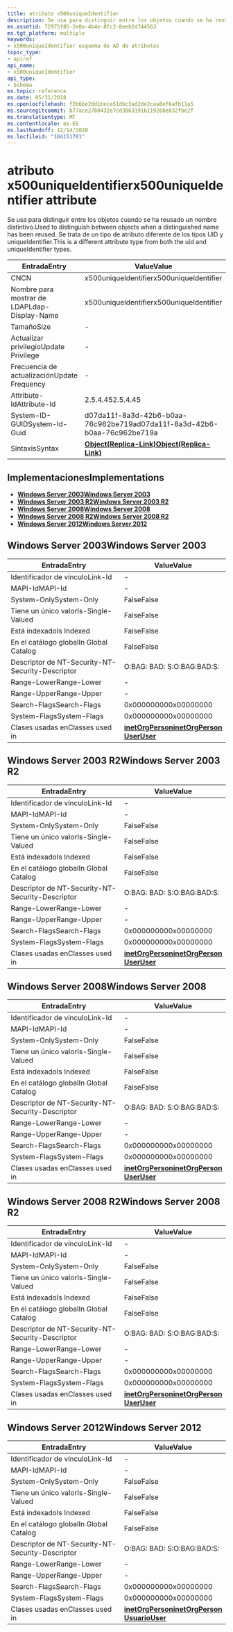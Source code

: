 ```yaml
---
title: atributo x500uniqueIdentifier
description: Se usa para distinguir entre los objetos cuando se ha reusado un nombre distintivo. Se trata de un tipo de atributo diferente de los tipos UID y uniqueIdentifier.
ms.assetid: 72975f85-2e0a-4b4e-8fc2-8eeb2d744563
ms.tgt_platform: multiple
keywords:
- x500uniqueIdentifier esquema de AD de atributos
topic_type:
- apiref
api_name:
- x500uniqueIdentifier
api_type:
- Schema
ms.topic: reference
ms.date: 05/31/2018
ms.openlocfilehash: f2b6be2dd1beca51dbc3ad2de2caa8ef6afb11a5
ms.sourcegitcommit: b77ace27b0432e7cd3863191b11926be032fbe2f
ms.translationtype: MT
ms.contentlocale: es-ES
ms.lasthandoff: 12/14/2020
ms.locfileid: "104151701"
---
```

# <a name="x500uniqueidentifier-attribute"></a><span data-ttu-id="4865d-105">atributo x500uniqueIdentifier</span><span class="sxs-lookup"><span data-stu-id="4865d-105">x500uniqueIdentifier attribute</span></span>

<span data-ttu-id="4865d-106">Se usa para distinguir entre los objetos cuando se ha reusado un nombre distintivo.</span><span class="sxs-lookup"><span data-stu-id="4865d-106">Used to distinguish between objects when a distinguished name has been reused.</span></span> <span data-ttu-id="4865d-107">Se trata de un tipo de atributo diferente de los tipos UID y uniqueIdentifier.</span><span class="sxs-lookup"><span data-stu-id="4865d-107">This is a different attribute type from both the uid and uniqueIdentifier types.</span></span>



| <span data-ttu-id="4865d-108">Entrada</span><span class="sxs-lookup"><span data-stu-id="4865d-108">Entry</span></span> | <span data-ttu-id="4865d-109">Value</span><span class="sxs-lookup"><span data-stu-id="4865d-109">Value</span></span> |
|-------------------|-------------------------------------------------------|
| <span data-ttu-id="4865d-110">CN</span><span class="sxs-lookup"><span data-stu-id="4865d-110">CN</span></span>                | <span data-ttu-id="4865d-111">x500uniqueIdentifier</span><span class="sxs-lookup"><span data-stu-id="4865d-111">x500uniqueIdentifier</span></span>                                  |
| <span data-ttu-id="4865d-112">Nombre para mostrar de LDAP</span><span class="sxs-lookup"><span data-stu-id="4865d-112">Ldap-Display-Name</span></span> | <span data-ttu-id="4865d-113">x500uniqueIdentifier</span><span class="sxs-lookup"><span data-stu-id="4865d-113">x500uniqueIdentifier</span></span>                                  |
| <span data-ttu-id="4865d-114">Tamaño</span><span class="sxs-lookup"><span data-stu-id="4865d-114">Size</span></span>              | \-                                                    |
| <span data-ttu-id="4865d-115">Actualizar privilegio</span><span class="sxs-lookup"><span data-stu-id="4865d-115">Update Privilege</span></span>  | \-                                                    |
| <span data-ttu-id="4865d-116">Frecuencia de actualización</span><span class="sxs-lookup"><span data-stu-id="4865d-116">Update Frequency</span></span>  | \-                                                    |
| <span data-ttu-id="4865d-117">Attribute-Id</span><span class="sxs-lookup"><span data-stu-id="4865d-117">Attribute-Id</span></span>      | <span data-ttu-id="4865d-118">2.5.4.45</span><span class="sxs-lookup"><span data-stu-id="4865d-118">2.5.4.45</span></span>                                              |
| <span data-ttu-id="4865d-119">System-ID-GUID</span><span class="sxs-lookup"><span data-stu-id="4865d-119">System-Id-Guid</span></span>    | <span data-ttu-id="4865d-120">d07da11f-8a3d-42b6-b0aa-76c962be719a</span><span class="sxs-lookup"><span data-stu-id="4865d-120">d07da11f-8a3d-42b6-b0aa-76c962be719a</span></span>                  |
| <span data-ttu-id="4865d-121">Sintaxis</span><span class="sxs-lookup"><span data-stu-id="4865d-121">Syntax</span></span>            | [<span data-ttu-id="4865d-122">**Object(Replica-Link)**</span><span class="sxs-lookup"><span data-stu-id="4865d-122">**Object(Replica-Link)**</span></span>](s-object-replica-link.md) |



## <a name="implementations"></a><span data-ttu-id="4865d-123">Implementaciones</span><span class="sxs-lookup"><span data-stu-id="4865d-123">Implementations</span></span>

-   [<span data-ttu-id="4865d-124">**Windows Server 2003**</span><span class="sxs-lookup"><span data-stu-id="4865d-124">**Windows Server 2003**</span></span>](#windows-server-2003)
-   [<span data-ttu-id="4865d-125">**Windows Server 2003 R2**</span><span class="sxs-lookup"><span data-stu-id="4865d-125">**Windows Server 2003 R2**</span></span>](#windows-server-2003-r2)
-   [<span data-ttu-id="4865d-126">**Windows Server 2008**</span><span class="sxs-lookup"><span data-stu-id="4865d-126">**Windows Server 2008**</span></span>](#windows-server-2008)
-   [<span data-ttu-id="4865d-127">**Windows Server 2008 R2**</span><span class="sxs-lookup"><span data-stu-id="4865d-127">**Windows Server 2008 R2**</span></span>](#windows-server-2008-r2)
-   [<span data-ttu-id="4865d-128">**Windows Server 2012**</span><span class="sxs-lookup"><span data-stu-id="4865d-128">**Windows Server 2012**</span></span>](#windows-server-2012)

## <a name="windows-server-2003"></a><span data-ttu-id="4865d-129">Windows Server 2003</span><span class="sxs-lookup"><span data-stu-id="4865d-129">Windows Server 2003</span></span>



| <span data-ttu-id="4865d-130">Entrada</span><span class="sxs-lookup"><span data-stu-id="4865d-130">Entry</span></span> | <span data-ttu-id="4865d-131">Value</span><span class="sxs-lookup"><span data-stu-id="4865d-131">Value</span></span> |
|------------------------|---------------------------------------------------------------------------------------|
| <span data-ttu-id="4865d-132">Identificador de vínculo</span><span class="sxs-lookup"><span data-stu-id="4865d-132">Link-Id</span></span>                | \-                                                                                    |
| <span data-ttu-id="4865d-133">MAPI-Id</span><span class="sxs-lookup"><span data-stu-id="4865d-133">MAPI-Id</span></span>                | \-                                                                                    |
| <span data-ttu-id="4865d-134">System-Only</span><span class="sxs-lookup"><span data-stu-id="4865d-134">System-Only</span></span>            | <span data-ttu-id="4865d-135">False</span><span class="sxs-lookup"><span data-stu-id="4865d-135">False</span></span>                                                                                 |
| <span data-ttu-id="4865d-136">Tiene un único valor</span><span class="sxs-lookup"><span data-stu-id="4865d-136">Is-Single-Valued</span></span>       | <span data-ttu-id="4865d-137">False</span><span class="sxs-lookup"><span data-stu-id="4865d-137">False</span></span>                                                                                 |
| <span data-ttu-id="4865d-138">Está indexado</span><span class="sxs-lookup"><span data-stu-id="4865d-138">Is Indexed</span></span>             | <span data-ttu-id="4865d-139">False</span><span class="sxs-lookup"><span data-stu-id="4865d-139">False</span></span>                                                                                 |
| <span data-ttu-id="4865d-140">En el catálogo global</span><span class="sxs-lookup"><span data-stu-id="4865d-140">In Global Catalog</span></span>      | <span data-ttu-id="4865d-141">False</span><span class="sxs-lookup"><span data-stu-id="4865d-141">False</span></span>                                                                                 |
| <span data-ttu-id="4865d-142">Descriptor de NT-Security-</span><span class="sxs-lookup"><span data-stu-id="4865d-142">NT-Security-Descriptor</span></span> | <span data-ttu-id="4865d-143">O:BAG: BAD: S:</span><span class="sxs-lookup"><span data-stu-id="4865d-143">O:BAG:BAD:S:</span></span>                                                                          |
| <span data-ttu-id="4865d-144">Range-Lower</span><span class="sxs-lookup"><span data-stu-id="4865d-144">Range-Lower</span></span>            | \-                                                                                    |
| <span data-ttu-id="4865d-145">Range-Upper</span><span class="sxs-lookup"><span data-stu-id="4865d-145">Range-Upper</span></span>            | \-                                                                                    |
| <span data-ttu-id="4865d-146">Search-Flags</span><span class="sxs-lookup"><span data-stu-id="4865d-146">Search-Flags</span></span>           | <span data-ttu-id="4865d-147">0x00000000</span><span class="sxs-lookup"><span data-stu-id="4865d-147">0x00000000</span></span>                                                                            |
| <span data-ttu-id="4865d-148">System-Flags</span><span class="sxs-lookup"><span data-stu-id="4865d-148">System-Flags</span></span>           | <span data-ttu-id="4865d-149">0x00000000</span><span class="sxs-lookup"><span data-stu-id="4865d-149">0x00000000</span></span>                                                                            |
| <span data-ttu-id="4865d-150">Clases usadas en</span><span class="sxs-lookup"><span data-stu-id="4865d-150">Classes used in</span></span>        | [<span data-ttu-id="4865d-151">**inetOrgPerson**</span><span class="sxs-lookup"><span data-stu-id="4865d-151">**inetOrgPerson**</span></span>](c-inetorgperson.md)<br/> [<span data-ttu-id="4865d-152">**User**</span><span class="sxs-lookup"><span data-stu-id="4865d-152">**User**</span></span>](c-user.md)<br/> |



## <a name="windows-server-2003-r2"></a><span data-ttu-id="4865d-153">Windows Server 2003 R2</span><span class="sxs-lookup"><span data-stu-id="4865d-153">Windows Server 2003 R2</span></span>



| <span data-ttu-id="4865d-154">Entrada</span><span class="sxs-lookup"><span data-stu-id="4865d-154">Entry</span></span> | <span data-ttu-id="4865d-155">Value</span><span class="sxs-lookup"><span data-stu-id="4865d-155">Value</span></span> |
|------------------------|---------------------------------------------------------------------------------------|
| <span data-ttu-id="4865d-156">Identificador de vínculo</span><span class="sxs-lookup"><span data-stu-id="4865d-156">Link-Id</span></span>                | \-                                                                                    |
| <span data-ttu-id="4865d-157">MAPI-Id</span><span class="sxs-lookup"><span data-stu-id="4865d-157">MAPI-Id</span></span>                | \-                                                                                    |
| <span data-ttu-id="4865d-158">System-Only</span><span class="sxs-lookup"><span data-stu-id="4865d-158">System-Only</span></span>            | <span data-ttu-id="4865d-159">False</span><span class="sxs-lookup"><span data-stu-id="4865d-159">False</span></span>                                                                                 |
| <span data-ttu-id="4865d-160">Tiene un único valor</span><span class="sxs-lookup"><span data-stu-id="4865d-160">Is-Single-Valued</span></span>       | <span data-ttu-id="4865d-161">False</span><span class="sxs-lookup"><span data-stu-id="4865d-161">False</span></span>                                                                                 |
| <span data-ttu-id="4865d-162">Está indexado</span><span class="sxs-lookup"><span data-stu-id="4865d-162">Is Indexed</span></span>             | <span data-ttu-id="4865d-163">False</span><span class="sxs-lookup"><span data-stu-id="4865d-163">False</span></span>                                                                                 |
| <span data-ttu-id="4865d-164">En el catálogo global</span><span class="sxs-lookup"><span data-stu-id="4865d-164">In Global Catalog</span></span>      | <span data-ttu-id="4865d-165">False</span><span class="sxs-lookup"><span data-stu-id="4865d-165">False</span></span>                                                                                 |
| <span data-ttu-id="4865d-166">Descriptor de NT-Security-</span><span class="sxs-lookup"><span data-stu-id="4865d-166">NT-Security-Descriptor</span></span> | <span data-ttu-id="4865d-167">O:BAG: BAD: S:</span><span class="sxs-lookup"><span data-stu-id="4865d-167">O:BAG:BAD:S:</span></span>                                                                          |
| <span data-ttu-id="4865d-168">Range-Lower</span><span class="sxs-lookup"><span data-stu-id="4865d-168">Range-Lower</span></span>            | \-                                                                                    |
| <span data-ttu-id="4865d-169">Range-Upper</span><span class="sxs-lookup"><span data-stu-id="4865d-169">Range-Upper</span></span>            | \-                                                                                    |
| <span data-ttu-id="4865d-170">Search-Flags</span><span class="sxs-lookup"><span data-stu-id="4865d-170">Search-Flags</span></span>           | <span data-ttu-id="4865d-171">0x00000000</span><span class="sxs-lookup"><span data-stu-id="4865d-171">0x00000000</span></span>                                                                            |
| <span data-ttu-id="4865d-172">System-Flags</span><span class="sxs-lookup"><span data-stu-id="4865d-172">System-Flags</span></span>           | <span data-ttu-id="4865d-173">0x00000000</span><span class="sxs-lookup"><span data-stu-id="4865d-173">0x00000000</span></span>                                                                            |
| <span data-ttu-id="4865d-174">Clases usadas en</span><span class="sxs-lookup"><span data-stu-id="4865d-174">Classes used in</span></span>        | [<span data-ttu-id="4865d-175">**inetOrgPerson**</span><span class="sxs-lookup"><span data-stu-id="4865d-175">**inetOrgPerson**</span></span>](c-inetorgperson.md)<br/> [<span data-ttu-id="4865d-176">**User**</span><span class="sxs-lookup"><span data-stu-id="4865d-176">**User**</span></span>](c-user.md)<br/> |



## <a name="windows-server-2008"></a><span data-ttu-id="4865d-177">Windows Server 2008</span><span class="sxs-lookup"><span data-stu-id="4865d-177">Windows Server 2008</span></span>



| <span data-ttu-id="4865d-178">Entrada</span><span class="sxs-lookup"><span data-stu-id="4865d-178">Entry</span></span> | <span data-ttu-id="4865d-179">Value</span><span class="sxs-lookup"><span data-stu-id="4865d-179">Value</span></span> |
|------------------------|---------------------------------------------------------------------------------------|
| <span data-ttu-id="4865d-180">Identificador de vínculo</span><span class="sxs-lookup"><span data-stu-id="4865d-180">Link-Id</span></span>                | \-                                                                                    |
| <span data-ttu-id="4865d-181">MAPI-Id</span><span class="sxs-lookup"><span data-stu-id="4865d-181">MAPI-Id</span></span>                | \-                                                                                    |
| <span data-ttu-id="4865d-182">System-Only</span><span class="sxs-lookup"><span data-stu-id="4865d-182">System-Only</span></span>            | <span data-ttu-id="4865d-183">False</span><span class="sxs-lookup"><span data-stu-id="4865d-183">False</span></span>                                                                                 |
| <span data-ttu-id="4865d-184">Tiene un único valor</span><span class="sxs-lookup"><span data-stu-id="4865d-184">Is-Single-Valued</span></span>       | <span data-ttu-id="4865d-185">False</span><span class="sxs-lookup"><span data-stu-id="4865d-185">False</span></span>                                                                                 |
| <span data-ttu-id="4865d-186">Está indexado</span><span class="sxs-lookup"><span data-stu-id="4865d-186">Is Indexed</span></span>             | <span data-ttu-id="4865d-187">False</span><span class="sxs-lookup"><span data-stu-id="4865d-187">False</span></span>                                                                                 |
| <span data-ttu-id="4865d-188">En el catálogo global</span><span class="sxs-lookup"><span data-stu-id="4865d-188">In Global Catalog</span></span>      | <span data-ttu-id="4865d-189">False</span><span class="sxs-lookup"><span data-stu-id="4865d-189">False</span></span>                                                                                 |
| <span data-ttu-id="4865d-190">Descriptor de NT-Security-</span><span class="sxs-lookup"><span data-stu-id="4865d-190">NT-Security-Descriptor</span></span> | <span data-ttu-id="4865d-191">O:BAG: BAD: S:</span><span class="sxs-lookup"><span data-stu-id="4865d-191">O:BAG:BAD:S:</span></span>                                                                          |
| <span data-ttu-id="4865d-192">Range-Lower</span><span class="sxs-lookup"><span data-stu-id="4865d-192">Range-Lower</span></span>            | \-                                                                                    |
| <span data-ttu-id="4865d-193">Range-Upper</span><span class="sxs-lookup"><span data-stu-id="4865d-193">Range-Upper</span></span>            | \-                                                                                    |
| <span data-ttu-id="4865d-194">Search-Flags</span><span class="sxs-lookup"><span data-stu-id="4865d-194">Search-Flags</span></span>           | <span data-ttu-id="4865d-195">0x00000000</span><span class="sxs-lookup"><span data-stu-id="4865d-195">0x00000000</span></span>                                                                            |
| <span data-ttu-id="4865d-196">System-Flags</span><span class="sxs-lookup"><span data-stu-id="4865d-196">System-Flags</span></span>           | <span data-ttu-id="4865d-197">0x00000000</span><span class="sxs-lookup"><span data-stu-id="4865d-197">0x00000000</span></span>                                                                            |
| <span data-ttu-id="4865d-198">Clases usadas en</span><span class="sxs-lookup"><span data-stu-id="4865d-198">Classes used in</span></span>        | [<span data-ttu-id="4865d-199">**inetOrgPerson**</span><span class="sxs-lookup"><span data-stu-id="4865d-199">**inetOrgPerson**</span></span>](c-inetorgperson.md)<br/> [<span data-ttu-id="4865d-200">**User**</span><span class="sxs-lookup"><span data-stu-id="4865d-200">**User**</span></span>](c-user.md)<br/> |



## <a name="windows-server-2008-r2"></a><span data-ttu-id="4865d-201">Windows Server 2008 R2</span><span class="sxs-lookup"><span data-stu-id="4865d-201">Windows Server 2008 R2</span></span>



| <span data-ttu-id="4865d-202">Entrada</span><span class="sxs-lookup"><span data-stu-id="4865d-202">Entry</span></span> | <span data-ttu-id="4865d-203">Value</span><span class="sxs-lookup"><span data-stu-id="4865d-203">Value</span></span> |
|------------------------|---------------------------------------------------------------------------------------|
| <span data-ttu-id="4865d-204">Identificador de vínculo</span><span class="sxs-lookup"><span data-stu-id="4865d-204">Link-Id</span></span>                | \-                                                                                    |
| <span data-ttu-id="4865d-205">MAPI-Id</span><span class="sxs-lookup"><span data-stu-id="4865d-205">MAPI-Id</span></span>                | \-                                                                                    |
| <span data-ttu-id="4865d-206">System-Only</span><span class="sxs-lookup"><span data-stu-id="4865d-206">System-Only</span></span>            | <span data-ttu-id="4865d-207">False</span><span class="sxs-lookup"><span data-stu-id="4865d-207">False</span></span>                                                                                 |
| <span data-ttu-id="4865d-208">Tiene un único valor</span><span class="sxs-lookup"><span data-stu-id="4865d-208">Is-Single-Valued</span></span>       | <span data-ttu-id="4865d-209">False</span><span class="sxs-lookup"><span data-stu-id="4865d-209">False</span></span>                                                                                 |
| <span data-ttu-id="4865d-210">Está indexado</span><span class="sxs-lookup"><span data-stu-id="4865d-210">Is Indexed</span></span>             | <span data-ttu-id="4865d-211">False</span><span class="sxs-lookup"><span data-stu-id="4865d-211">False</span></span>                                                                                 |
| <span data-ttu-id="4865d-212">En el catálogo global</span><span class="sxs-lookup"><span data-stu-id="4865d-212">In Global Catalog</span></span>      | <span data-ttu-id="4865d-213">False</span><span class="sxs-lookup"><span data-stu-id="4865d-213">False</span></span>                                                                                 |
| <span data-ttu-id="4865d-214">Descriptor de NT-Security-</span><span class="sxs-lookup"><span data-stu-id="4865d-214">NT-Security-Descriptor</span></span> | <span data-ttu-id="4865d-215">O:BAG: BAD: S:</span><span class="sxs-lookup"><span data-stu-id="4865d-215">O:BAG:BAD:S:</span></span>                                                                          |
| <span data-ttu-id="4865d-216">Range-Lower</span><span class="sxs-lookup"><span data-stu-id="4865d-216">Range-Lower</span></span>            | \-                                                                                    |
| <span data-ttu-id="4865d-217">Range-Upper</span><span class="sxs-lookup"><span data-stu-id="4865d-217">Range-Upper</span></span>            | \-                                                                                    |
| <span data-ttu-id="4865d-218">Search-Flags</span><span class="sxs-lookup"><span data-stu-id="4865d-218">Search-Flags</span></span>           | <span data-ttu-id="4865d-219">0x00000000</span><span class="sxs-lookup"><span data-stu-id="4865d-219">0x00000000</span></span>                                                                            |
| <span data-ttu-id="4865d-220">System-Flags</span><span class="sxs-lookup"><span data-stu-id="4865d-220">System-Flags</span></span>           | <span data-ttu-id="4865d-221">0x00000000</span><span class="sxs-lookup"><span data-stu-id="4865d-221">0x00000000</span></span>                                                                            |
| <span data-ttu-id="4865d-222">Clases usadas en</span><span class="sxs-lookup"><span data-stu-id="4865d-222">Classes used in</span></span>        | [<span data-ttu-id="4865d-223">**inetOrgPerson**</span><span class="sxs-lookup"><span data-stu-id="4865d-223">**inetOrgPerson**</span></span>](c-inetorgperson.md)<br/> [<span data-ttu-id="4865d-224">**User**</span><span class="sxs-lookup"><span data-stu-id="4865d-224">**User**</span></span>](c-user.md)<br/> |



## <a name="windows-server-2012"></a><span data-ttu-id="4865d-225">Windows Server 2012</span><span class="sxs-lookup"><span data-stu-id="4865d-225">Windows Server 2012</span></span>



| <span data-ttu-id="4865d-226">Entrada</span><span class="sxs-lookup"><span data-stu-id="4865d-226">Entry</span></span> | <span data-ttu-id="4865d-227">Value</span><span class="sxs-lookup"><span data-stu-id="4865d-227">Value</span></span> |
|------------------------|---------------------------------------------------------------------------------------|
| <span data-ttu-id="4865d-228">Identificador de vínculo</span><span class="sxs-lookup"><span data-stu-id="4865d-228">Link-Id</span></span>                | \-                                                                                    |
| <span data-ttu-id="4865d-229">MAPI-Id</span><span class="sxs-lookup"><span data-stu-id="4865d-229">MAPI-Id</span></span>                | \-                                                                                    |
| <span data-ttu-id="4865d-230">System-Only</span><span class="sxs-lookup"><span data-stu-id="4865d-230">System-Only</span></span>            | <span data-ttu-id="4865d-231">False</span><span class="sxs-lookup"><span data-stu-id="4865d-231">False</span></span>                                                                                 |
| <span data-ttu-id="4865d-232">Tiene un único valor</span><span class="sxs-lookup"><span data-stu-id="4865d-232">Is-Single-Valued</span></span>       | <span data-ttu-id="4865d-233">False</span><span class="sxs-lookup"><span data-stu-id="4865d-233">False</span></span>                                                                                 |
| <span data-ttu-id="4865d-234">Está indexado</span><span class="sxs-lookup"><span data-stu-id="4865d-234">Is Indexed</span></span>             | <span data-ttu-id="4865d-235">False</span><span class="sxs-lookup"><span data-stu-id="4865d-235">False</span></span>                                                                                 |
| <span data-ttu-id="4865d-236">En el catálogo global</span><span class="sxs-lookup"><span data-stu-id="4865d-236">In Global Catalog</span></span>      | <span data-ttu-id="4865d-237">False</span><span class="sxs-lookup"><span data-stu-id="4865d-237">False</span></span>                                                                                 |
| <span data-ttu-id="4865d-238">Descriptor de NT-Security-</span><span class="sxs-lookup"><span data-stu-id="4865d-238">NT-Security-Descriptor</span></span> | <span data-ttu-id="4865d-239">O:BAG: BAD: S:</span><span class="sxs-lookup"><span data-stu-id="4865d-239">O:BAG:BAD:S:</span></span>                                                                          |
| <span data-ttu-id="4865d-240">Range-Lower</span><span class="sxs-lookup"><span data-stu-id="4865d-240">Range-Lower</span></span>            | \-                                                                                    |
| <span data-ttu-id="4865d-241">Range-Upper</span><span class="sxs-lookup"><span data-stu-id="4865d-241">Range-Upper</span></span>            | \-                                                                                    |
| <span data-ttu-id="4865d-242">Search-Flags</span><span class="sxs-lookup"><span data-stu-id="4865d-242">Search-Flags</span></span>           | <span data-ttu-id="4865d-243">0x00000000</span><span class="sxs-lookup"><span data-stu-id="4865d-243">0x00000000</span></span>                                                                            |
| <span data-ttu-id="4865d-244">System-Flags</span><span class="sxs-lookup"><span data-stu-id="4865d-244">System-Flags</span></span>           | <span data-ttu-id="4865d-245">0x00000000</span><span class="sxs-lookup"><span data-stu-id="4865d-245">0x00000000</span></span>                                                                            |
| <span data-ttu-id="4865d-246">Clases usadas en</span><span class="sxs-lookup"><span data-stu-id="4865d-246">Classes used in</span></span>        | [<span data-ttu-id="4865d-247">**inetOrgPerson**</span><span class="sxs-lookup"><span data-stu-id="4865d-247">**inetOrgPerson**</span></span>](c-inetorgperson.md)<br/> [<span data-ttu-id="4865d-248">**Usuario**</span><span class="sxs-lookup"><span data-stu-id="4865d-248">**User**</span></span>](c-user.md)<br/> |



 

 





